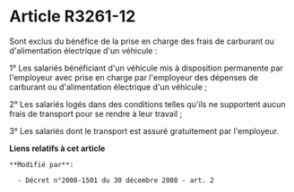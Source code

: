 # Article R3261-12

Sont exclus du bénéfice de la prise en charge des frais de carburant ou d'alimentation électrique d'un véhicule : 

1° Les salariés bénéficiant d'un véhicule mis à disposition permanente par l'employeur avec prise en charge par l'employeur
des dépenses de carburant ou d'alimentation électrique d'un véhicule ; 

2° Les salariés logés dans des conditions telles qu'ils ne supportent aucun frais de transport pour se rendre à leur
travail ; 

3° Les salariés dont le transport est assuré gratuitement par l'employeur.

**Liens relatifs à cet article**

	**Modifié par**:

	  - Décret n°2008-1501 du 30 décembre 2008 - art. 2
